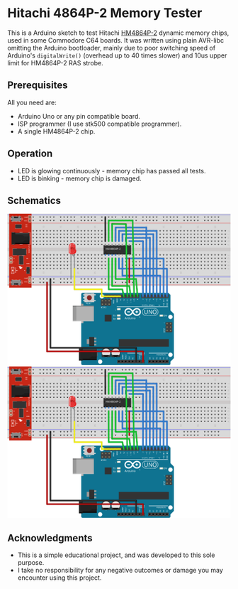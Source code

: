 # Hitachi 4864P-2 Memory Tester

This is a Arduino sketch to test Hitachi [HM4864P-2](https://www.datasheets360.com/part/detail/hm4864p-2/2844863174925753224/) dynamic memory chips, used in some Commodore C64 boards. It was written using plain AVR-libc omitting the Arduino bootloader, mainly due to poor switching speed of Arduino's ```digitalWrite()``` (overhead up to 40 times slower) and 10us upper limit for HM4864P-2 RAS strobe. 

## Prerequisites

All you need are:

* Arduino Uno or any pin compatible board.
* ISP programmer (I use stk500 compatible programmer).
* A single HM4864P-2 chip. 

## Operation

* LED is glowing continuously - memory chip has passed all tests.
* LED is binking - memory chip is damaged.

## Schematics

![Schematics](./4864P-tester_bb.svg)
<img src="./4864P-tester_bb.svg">

## Acknowledgments

* This is a simple educational project, and was developed to this sole purpose.
* I take no responsibility for any negative outcomes or damage you may encounter using this project.

